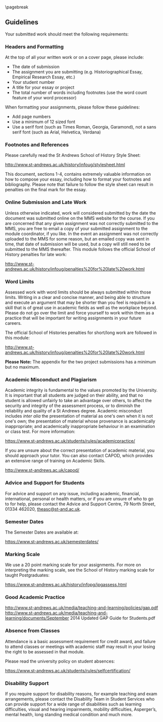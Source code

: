 \pagebreak

## Guidelines

Your submitted work should meet the following requirements:

### Headers and Formatting

At the top of all your written work or on a cover page, please include:

* The date of submission
* The assignment you are submitting (e.g. Historiographical Essay, Empirical Research Essay, etc.)
* Your student number
* A title for your essay or project
* The total number of words including footnotes (use the word count feature of your word processor)

When formatting your assignments, please follow these guidelines:

* Add page numbers
* Use a minimum of 12 sized font
* Use a serif font (such as Times Roman, Georgia, Garamond), not a sans serif font (such as Arial, Helvetica, Verdana)

### Footnotes and References

Please carefully read the St Andrews School of History Style Sheet:

http://www.st-andrews.ac.uk/history/infoug/stylesheet.html

This document, sections 1-4, contains extremely valuable information on how to compose your essay, including how to format your footnotes and bibliography. Please note that failure to follow the style sheet can result in penalties on the final mark for the essay.

### Online Submission and Late Work

Unless otherwise indicated, work will considered submitted by the date the document was submitted online on the MMS website for the course. If you are concerned that any given assignment was not correctly submitted to the MMS, you are free to email a copy of your submitted assignment to the module coordinator, if you like. In the event an assignment was not correctly uploaded to the MMS for some reason, but an emailed copy was sent in time, that date of submission will be used, but a copy will still need to be submitted to the MMS thereafter. This module follows the official School of History penalties for late work:

http://www.st-andrews.ac.uk/history/infoug/penalties%20for%20late%20work.html

### Word Limits

Assessed work with word limits should be always submitted within those limits. Writing in a clear and concise manner, and being able to structure and execute an argument that may be shorter than you feel is required is a skill that is of great use in academic fields as well as the workplace beyond. Please do not go over the limit and force yourself to work within them as a practice that will be important for writing assignments in your future careers. 

The official School of Histories penalties for short/long work are followed in this module:

http://www.st-andrews.ac.uk/history/infoug/penalties%20for%20late%20work.html

**Please Note:** The appendix for the two project submissions has a minimum but no maximum.

### Academic Misconduct and Plagiarism

Academic integrity is fundamental to the values promoted by the University. It is important that all students are judged on their ability, and that no student is allowed unfairly to take an advantage over others, to affect the security and integrity of the assessment process, or to diminish the reliability and quality of a St Andrews degree. Academic misconduct includes *inter alia* the presentation of material as one's own when it is not one's own; the presentation of material whose provenance is academically inappropriate; and academically inappropriate behaviour in an examination or class test. For more information: 

https://www.st-andrews.ac.uk/students/rules/academicpractice/

If you are unsure about the correct presentation of academic material, you should approach your tutor. You can also contact CAPOD, which provides an extensive range of training on Academic Skills.

http://www.st-andrews.ac.uk/capod/

### Advice and Support for Students

For advice and support on any issue, including academic, financial, international, personal or health matters, or if you are unsure of who to go to for help, please contact the Advice and Support Centre, 79 North Street, 01334 462020, theasc@st-and.ac.uk.  

### Semester Dates
The Semester Dates are available at:  

https://www.st-andrews.ac.uk/semesterdates/

### Marking Scale

We use a 20 point marking scale for your assignments. For more on interpreting the marking scale, see the School of History marking scale for taught Postgraduates:

https://www.st-andrews.ac.uk/history/infopg/ipgassess.html

### Good Academic Practice

http://www.st-andrews.ac.uk/media/teaching-and-learning/policies/gap.pdf  
http://www.st-andrews.ac.uk/media/teaching-and-learning/documents/September 2014 Updated GAP Guide for Students.pdf

### Absence from Classes
Attendance is a basic assessment requirement for credit award, and failure to attend classes or meetings with academic staff may result in your losing the right to be assessed in that module. 

Please read the university policy on student absences:

https://www.st-andrews.ac.uk/students/rules/selfcertification/

### Disability Support

If you require support for disability reasons, for example teaching and exam arrangements, please contact the Disability Team in Student Services who can provide support for a wide range of disabilities such as learning difficulties, visual and hearing impairments, mobility difficulties, Asperger’s, mental health, long standing medical condition and much more.

